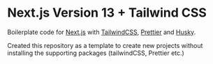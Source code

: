 # Next.js Version 13 + Tailwind CSS

Boilerplate code for [Next.js](https://nextjs.org/) with [TailwindCSS](https://tailwindcss.com/), [Prettier](https://prettier.io/) and [Husky](https://www.npmjs.com/package/husky).

Created this repository as a template to create new projects without installing the supporting packages (tailwindCSS, Prettier etc.)
